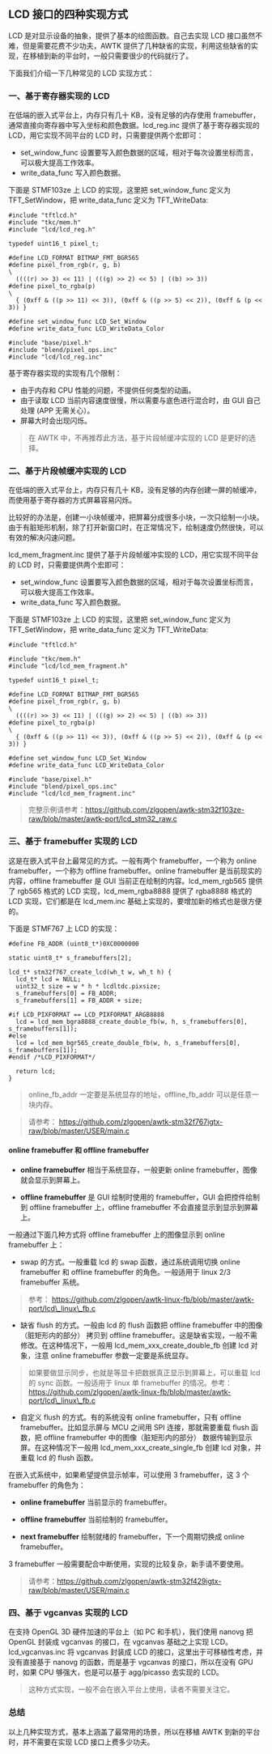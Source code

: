 ## LCD 接口的四种实现方式

LCD 是对显示设备的抽象，提供了基本的绘图函数。自己去实现 LCD 接口虽然不难，但是需要花费不少功夫，AWTK 提供了几种缺省的实现，利用这些缺省的实现，在移植到新的平台时，一般只需要很少的代码就行了。

下面我们介绍一下几种常见的 LCD 实现方式：

### 一、基于寄存器实现的 LCD

在低端的嵌入式平台上，内存只有几十 KB，没有足够的内存使用 framebuffer，通常直接向寄存器中写入坐标和颜色数据。lcd\_reg.inc 提供了基于寄存器实现的 LCD，用它实现不同平台的 LCD 时，只需要提供两个宏即可：

* set\_window\_func 设置要写入颜色数据的区域，相对于每次设置坐标而言，可以极大提高工作效率。
* write\_data\_func 写入颜色数据。

下面是 STMF103ze 上 LCD 的实现，这里把 set\_window\_func 定义为 TFT\_SetWindow，把 write\_data\_func 定义为 TFT\_WriteData:

```
#include "tftlcd.h"
#include "tkc/mem.h"
#include "lcd/lcd_reg.h"

typedef uint16_t pixel_t;

#define LCD_FORMAT BITMAP_FMT_BGR565
#define pixel_from_rgb(r, g, b)                                                \
  ((((r) >> 3) << 11) | (((g) >> 2) << 5) | ((b) >> 3))
#define pixel_to_rgba(p)                                                       \
  { (0xff & ((p >> 11) << 3)), (0xff & ((p >> 5) << 2)), (0xff & (p << 3)) }

#define set_window_func LCD_Set_Window
#define write_data_func LCD_WriteData_Color

#include "base/pixel.h"
#include "blend/pixel_ops.inc"
#include "lcd/lcd_reg.inc"
```

基于寄存器实现的实现有几个限制：

* 由于内存和 CPU 性能的问题，不提供任何类型的动画。
* 由于读取 LCD 当前内容速度很慢，所以需要与底色进行混合时，由 GUI 自己处理 (APP 无需关心）。
* 屏幕大时会出现闪烁。

> 在 AWTK 中，不再推荐此方法，基于片段帧缓冲实现的 LCD 是更好的选择。

### 二、基于片段帧缓冲实现的 LCD

在低端的嵌入式平台上，内存只有几十 KB，没有足够的内存创建一屏的帧缓冲，而使用基于寄存器的方式屏幕容易闪烁。

比较好的办法是，创建一小块帧缓冲，把屏幕分成很多小块，一次只绘制一小块。由于有脏矩形机制，除了打开新窗口时，在正常情况下，绘制速度仍然很快，可以有效的解决闪速问题。

lcd\_mem_fragment.inc 提供了基于片段帧缓冲实现的 LCD，用它实现不同平台的 LCD 时，只需要提供两个宏即可：

* set\_window\_func 设置要写入颜色数据的区域，相对于每次设置坐标而言，可以极大提高工作效率。
* write\_data\_func 写入颜色数据。

下面是 STMF103ze 上 LCD 的实现，这里把 set\_window\_func 定义为 TFT\_SetWindow，把 write\_data\_func 定义为 TFT\_WriteData:

```
#include "tftlcd.h"

#include "tkc/mem.h"
#include "lcd/lcd_mem_fragment.h"

typedef uint16_t pixel_t;

#define LCD_FORMAT BITMAP_FMT_BGR565
#define pixel_from_rgb(r, g, b)                                                \
  ((((r) >> 3) << 11) | (((g) >> 2) << 5) | ((b) >> 3))
#define pixel_to_rgba(p)                                                       \
  { (0xff & ((p >> 11) << 3)), (0xff & ((p >> 5) << 2)), (0xff & (p << 3)) }

#define set_window_func LCD_Set_Window
#define write_data_func LCD_WriteData_Color

#include "base/pixel.h"
#include "blend/pixel_ops.inc"
#include "lcd/lcd_mem_fragment.inc"
```

> 完整示例请参考：https://github.com/zlgopen/awtk-stm32f103ze-raw/blob/master/awtk-port/lcd_stm32_raw.c

### 三、基于 framebuffer 实现的 LCD

这是在嵌入式平台上最常见的方式。一般有两个 framebuffer，一个称为 online framebuffer，一个称为 offline framebuffer。online framebuffer 是当前现实的内容，offline framebuffer 是 GUI 当前正在绘制的内容。lcd\_mem\_rgb565 提供了 rgb565 格式的 LCD 实现，lcd\_mem\_rgba8888 提供了 rgba8888 格式的 LCD 实现，它们都是在 lcd\_mem.inc 基础上实现的，要增加新的格式也是很方便的。

下面是 STMF767 上 LCD 的实现：

```
#define FB_ADDR (uint8_t*)0XC0000000

static uint8_t* s_framebuffers[2];

lcd_t* stm32f767_create_lcd(wh_t w, wh_t h) {
  lcd_t* lcd = NULL;
  uint32_t size = w * h * lcdltdc.pixsize;
  s_framebuffers[0] = FB_ADDR;
  s_framebuffers[1] = FB_ADDR + size;

#if LCD_PIXFORMAT == LCD_PIXFORMAT_ARGB8888 
  lcd = lcd_mem_bgra8888_create_double_fb(w, h, s_framebuffers[0], s_framebuffers[1]);
#else
  lcd = lcd_mem_bgr565_create_double_fb(w, h, s_framebuffers[0], s_framebuffers[1]);
#endif /*LCD_PIXFORMAT*/
	
  return lcd;
}
```

> online\_fb\_addr 一定要是系统显存的地址，offline\_fb\_addr 可以是任意一块内存。

> 请参考： https://github.com/zlgopen/awtk-stm32f767igtx-raw/blob/master/USER/main.c

#### online framebuffer 和 offline framebuffer

* **online framebuffer** 相当于系统显存，一般更新 online framebuffer，图像就会显示到屏幕上。

* **offline framebuffer** 是 GUI 绘制时使用的 framebuffer，GUI 会把控件绘制到 offline framebuffer 上，offline framebuffer 不会直接显示到显示到屏幕上。

一般通过下面几种方式将 offline framebuffer 上的图像显示到 online framebuffer 上：

* swap 的方式。一般重载 lcd 的 swap 函数，通过系统调用切换 online framebuffer 和 offline framebuffer 的角色。一般适用于 linux 2/3 framebuffer 系统。

> 参考： https://github.com/zlgopen/awtk-linux-fb/blob/master/awtk-port/lcd\_linux\_fb.c

* 缺省 flush 的方式。一般由 lcd 的 flush 函数把 offline framebuffer 中的图像（脏矩形内的部分） 拷贝到 offline framebuffer。这是缺省实现，一般不需修改。在这种情况下，一般用 lcd_mem_xxx_create_double_fb 创建 lcd 对象，注意 online framebuffer 参数一定要是系统显存。

> 如果要做显示同步，也就是等显卡把数据真正显示到屏幕上，可以重载 lcd 的 sync 函数。一般适用于 linux 单 framebuffer 的情况。参考： https://github.com/zlgopen/awtk-linux-fb/blob/master/awtk-port/lcd\_linux\_fb.c

* 自定义 flush 的方式。有的系统没有 online framebuffer，只有 offline framebuffer。比如显示屏与 MCU 之间用 SPI 连接，那就需要重载 flush 函数，把 offline framebuffer 中的图像（脏矩形内的部分） 数据传输到显示屏。在这种情况下一般用 lcd_mem_xxx_create_single_fb 创建 lcd 对象，并重载 lcd 的 flush 函数。

在嵌入式系统中，如果希望提供显示帧率，可以使用 3 framebuffer，这 3 个 framebuffer 的角色为：

* **online framebuffer** 当前显示的 framebuffer。

* **offline framebuffer** 当前绘制的 framebuffer。

* **next framebuffer** 绘制就绪的 framebuffer，下一个周期切换成 online framebuffer。

3 framebuffer 一般需要配合中断使用，实现的比较复杂，新手请不要使用。

> 请参考：https://github.com/zlgopen/awtk-stm32f429igtx-raw/blob/master/USER/main.c

### 四、基于 vgcanvas 实现的 LCD

在支持 OpenGL 3D 硬件加速的平台上（如 PC 和手机），我们使用 nanovg 把 OpenGL 封装成 vgcanvas 的接口，在 vgcanvas 基础之上实现 LCD。lcd\_vgcanvas.inc 将 vgcanvas 封装成 LCD 的接口，这里出于可移植性考虑，并没有直接基于 nanovg 的函数，而是基于 vgcanvas 的接口，所以在没有 GPU 时，如果 CPU 够强大，也是可以基于 agg/picasso 去实现的 LCD。

> 这种方式实现，一般不会在嵌入平台上使用，读者不需要关注它。

### 总结

以上几种实现方式，基本上涵盖了最常用的场景，所以在移植 AWTK 到新的平台时，并不需要在实现 LCD 接口上费多少功夫。
